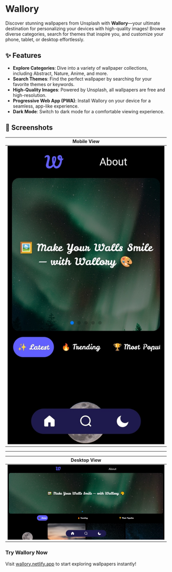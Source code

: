 # Wallory

Discover stunning wallpapers from Unsplash with **Wallory**—your ultimate destination for personalizing your devices with high-quality images! Browse diverse categories, search for themes that inspire you, and customize your phone, tablet, or desktop effortlessly.

## ✨ Features

- **Explore Categories**: Dive into a variety of wallpaper collections, including Abstract, Nature, Anime, and more.
- **Search Themes**: Find the perfect wallpaper by searching for your favorite themes or keywords.
- **High-Quality Images**: Powered by Unsplash, all wallpapers are free and high-resolution.
- **Progressive Web App (PWA)**: Install Wallory on your device for a seamless, app-like experience.
- **Dark Mode**: Switch to dark mode for a comfortable viewing experience.

## 📸 Screenshots

| Mobile View                                          |
| ---------------------------------------------------- |
| ![Narrow Screenshot](/public/screenshots/narrow.jpg) |

---

| Desktop View                                     |
| ------------------------------------------------ |
| ![Wide Screenshot](/public/screenshots/wide.jpg) |

### Try Wallory Now

Visit [wallory.netlify.app](https://wallory.netlify.app/) to start exploring wallpapers instantly!
